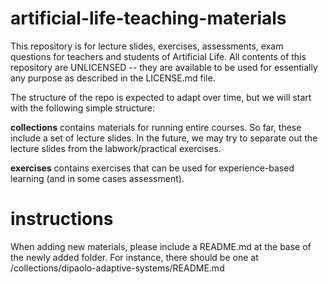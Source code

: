 # artificial-life-teaching-materials

This repository is for lecture slides, exercises, assessments, exam
questions for teachers and students of Artificial Life. All
contents of this repository are UNLICENSED -- they are available to be
used for essentially any purpose as described in the LICENSE.md file.

The structure of the repo is expected to adapt over time, but we will
start with the following simple structure:

**collections** contains materials for running entire courses. So far,
  these include a set of lecture slides. In the future, we may try to
  separate out the lecture slides from the labwork/practical exercises.

**exercises** contains exercises that can be used for experience-based
  learning (and in some cases assessment).

# instructions

When adding new materials, please include a README.md at the base of
the newly added folder. For instance, there should be one at
/collections/dipaolo-adaptive-systems/README.md
